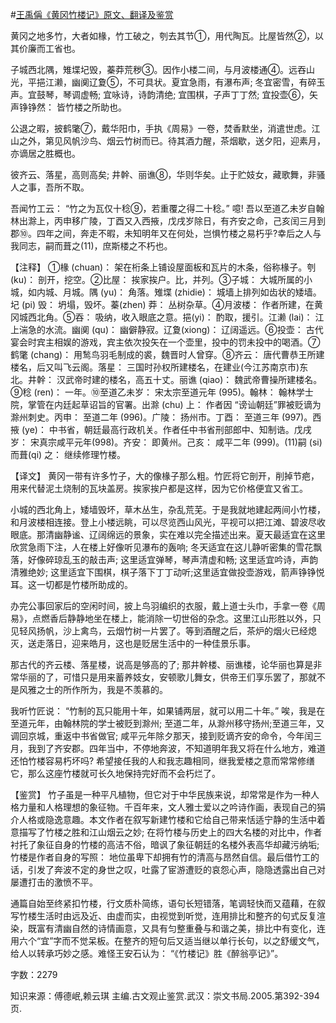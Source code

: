 #[王禹偁《黄冈竹楼记》原文、翻译及鉴赏](https://www.vrrw.net/wx/14128.html)

黄冈之地多竹，大者如椽，竹工破之，刳去其节①，用代陶瓦。比屋皆然②，以其价廉而工省也。

子城西北隅，雉堞圮毁，蓁莽荒秽③。因作小楼二间，与月波楼通④。远吞山光，平挹江濑，幽阒辽夐⑤，不可具状。夏宜急雨，有瀑布声; 冬宜密雪，有碎玉声。宜鼓琴，琴调虚畅; 宜咏诗，诗韵清绝; 宜围棋，子声丁丁然; 宜投壶⑥，矢声铮铮然： 皆竹楼之所助也。

公退之暇，披鹤氅⑦，戴华阳巾，手执《周易》一卷，焚香默坐，消遣世虑。江山之外，第见风帆沙鸟、烟云竹树而已。待其酒力醒，茶烟歇，送夕阳，迎素月，亦谪居之胜概也。

彼齐云、落星，高则高矣; 井幹、丽谯⑧，华则华矣。止于贮妓女，藏歌舞，非骚人之事，吾所不取。

吾闻竹工云： “竹之为瓦仅十稔⑨，若重覆之得二十稔。” 噫! 吾以至道乙未岁自翰林出滁上，丙申移广陵，丁酉又入西掖，戊戌岁除日，有齐安之命，己亥闰三月到郡⑩。四年之间，奔走不暇，未知明年又在何处，岂惧竹楼之易朽乎?幸后之人与我同志，嗣而葺之(11)，庶斯楼之不朽也。



【注释】 ①椽 (chuan)： 架在桁条上铺设屋面板和瓦片的木条，俗称椽子。刳(ku)： 剖开，挖空。②比屋： 挨家挨户。比，并列。③子城： 大城所属的小城，如内城、月城。隅 (yu)： 角落。雉堞 (zhidie)： 城墙上排列如齿状的矮墙。圮 (pi) 毁： 坍塌，毁坏。蓁(zhen) 莽： 丛树杂草。④月波楼： 作者所建，在黄冈城西北角。⑤吞： 吸纳，收入眼底之意。挹(yi)： 酌取，援引。江濑 (lai)： 江上湍急的水流。幽阒 (qu)： 幽僻静寂。辽夐(xiong)： 辽阔遥远。⑥投壶： 古代宴会时宾主相娱的游戏，宾主依次投矢在一个壶里，投中的罚未投中的喝酒。⑦鹤氅 (chang)： 用鹙鸟羽毛制成的裘，魏晋时人曾穿。⑧齐云： 唐代曹恭王所建楼名，后又叫飞云阁。落星： 三国时孙权所建楼名，在建业(今江苏南京市)东北。井幹： 汉武帝时建的楼名，高五十丈。丽谯 (qiao)： 魏武帝曹操所建楼名。⑨稔 (ren)： 一年。⑩至道乙未岁： 宋太宗至道元年 (995)。翰林： 翰林学士院，掌管在内廷起草诏旨的官署。出滁 (chu) 上： 作者因 “谤讪朝廷”罪被贬谪为滁州刺史。丙申： 至道二年 (996)。广陵： 扬州市。丁酉： 至道三年 (997)。西掖 (ye)： 中书省，朝廷最高行政机关。作者任中书省刑部郎中、知制诰。戊戌岁： 宋真宗咸平元年(998)。齐安： 即黄州。己亥： 咸平二年 (999)。(11)嗣 (si) 而葺(qi) 之： 继续修理竹楼。

【译文】 黄冈一带有许多竹子，大的像椽子那么粗。竹匠将它剖开，削掉节疤，用来代替泥土烧制的瓦块盖房。挨家挨户都是这样，因为它价格便宜又省工。

小城的西北角上，矮墙毁坏，草木丛生，杂乱荒芜。于是我就地建起两间小竹楼，和月波楼相连接。登上小楼远眺，可以尽览西山风光，平视可以把江滩、碧波尽收眼底。那清幽静谧、辽阔绵远的景象，实在难以完全描述出来。夏天最适宜在这里欣赏急雨下注，人在楼上好像听见瀑布的轰响; 冬天适宜在这儿静听密集的雪花飘落，好像碎琼乱玉的敲击声; 这里适宜弹琴，琴声清虚和畅; 这里适宜吟诗，声韵清雅绝妙; 这里适宜下围棋，棋子落下丁丁动听;这里适宜做投壶游戏，箭声铮铮悦耳。这一切都是竹楼所助成的。

办完公事回家后的空闲时间，披上鸟羽编织的衣服，戴上道士头巾，手拿一卷《周易》，点燃香后静静地坐在楼上，能消除一切世俗的杂念。这里江山形胜以外，只见轻风扬帆，沙上禽鸟，云烟竹树一片罢了。等到酒醒之后，茶炉的烟火已经熄灭，送走落日，迎来皓月，这也是贬居生活中的一种佳景乐事。

那古代的齐云楼、落星楼，说高是够高的了; 那井幹楼、丽谯楼，论华丽也算是非常华丽的了，可惜只是用来蓄养妓女，安顿歌儿舞女，供帝王们享乐罢了，那就不是风雅之士的所作所为，我是不羡慕的。

我听竹匠说： “竹制的瓦只能用十年，如果铺两层，就可以用二十年。” 唉，我是在至道元年，由翰林院的学士被贬到滁州; 至道二年，从滁州移守扬州;至道三年，又调回京城，重返中书省做官; 咸平元年除夕那天，接到贬谪齐安的命令，今年闰三月，我到了齐安郡。四年当中，不停地奔波，不知道明年我又将在什么地方，难道还怕竹楼容易朽坏吗? 希望接任我的人和我志趣相同，继我爱楼之意而常常修缮它，那么这座竹楼就可长久地保持完好而不会朽烂了。

【鉴赏】 竹子虽是一种平凡植物，但它对于中华民族来说，却常常是作为一种人格力量和人格理想的象征物。千百年来，文人雅士爱以之吟诗作画，表现自己的狷介人格或隐逸意趣。本文作者在叙写新建竹楼和它给自己带来恬适宁静的生活中着意描写了竹楼之胜和江山烟云之妙; 在将竹楼与历史上的四大名楼的对比中，作者衬托了象征自身的竹楼的高洁不俗，暗讽了象征朝廷的名楼外表高华却藏污纳垢; 竹楼是作者自身的写照： 地位虽卑下却拥有竹的清高与昂然自信。最后借竹工的话，引发了奔波不定的身世之叹，吐露了宦游遭贬的哀怨心声，隐隐透露出自己对屡遭打击的激愤不平。

通篇自始至终紧扣竹楼，行文质朴简练，语句长短错落，笔调轻快而又蕴藉，在叙写竹楼生活时由远及近、由虚而实，由视觉到听觉，连用排比和整齐的句式反复渲染，既富有清幽自然的诗情画意，又具有匀整重叠与和谐之美，排比中有变化，连用六个“宜”字而不觉呆板。在整齐的短句后又适当继以单行长句，以之舒缓文气，给人以转承巧妙之感。难怪王安石认为： “《竹楼记》胜《醉翁亭记》”。

字数：2279

知识来源：傅德岷,赖云琪 主编.古文观止鉴赏.武汉：崇文书局.2005.第392-394页.

